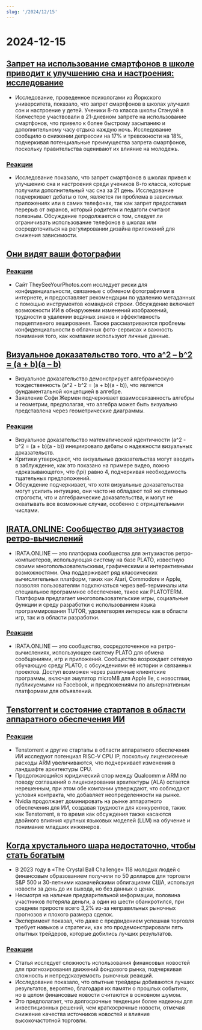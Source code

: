 ```yaml
---
slug: '/2024/12/15'
---
```


# 2024-12-15

## [Запрет на использование смартфонов в школе приводит к улучшению сна и настроения: исследование](https://www.york.ac.uk/news-and-events/news/2024/research/school-smartphone-ban-better-sleep/)

- Исследование, проведенное психологами из Йоркского университета, показало, что запрет смартфонов в школах улучшил сон и настроение у детей. Ученики 8-го класса школы Стэнуэй в Колчестере участвовали в 21-дневном запрете на использование смартфонов, что привело к более быстрому засыпанию и дополнительному часу отдыха каждую ночь. Исследование сообщило о снижении депрессии на 17% и тревожности на 18%, подчеркивая потенциальные преимущества запрета смартфонов, поскольку правительства оценивают их влияние на молодежь.

### [Реакции](https://news.ycombinator.com/item?id=42420352)

- Исследование показало, что запрет смартфонов в школах привел к улучшению сна и настроения среди учеников 8-го класса, которые получили дополнительный час сна за 21 день. Исследование подчеркивает дебаты о том, является ли проблема в зависимых приложениях или в самих телефонах, так как запрет предоставил перерыв от экранов, который родители и педагоги считают полезным. Обсуждение продолжается о том, следует ли ограничивать использование телефонов в школах или сосредоточиться на регулировании дизайна приложений для снижения зависимости.

## [Они видят ваши фотографии](https://theyseeyourphotos.com/)

### [Реакции](https://news.ycombinator.com/item?id=42419469)

- Сайт TheySeeYourPhotos.com исследует риски для конфиденциальности, связанные с обменом фотографиями в интернете, и предоставляет рекомендации по удалению метаданных с помощью инструментов командной строки. Обсуждение включает возможности ИИ в обнаружении изменений изображений, трудности в удалении водяных знаков и эффективность перцептивного хеширования. Также рассматриваются проблемы конфиденциальности в облачных фото-сервисах и важность понимания того, как компании используют личные данные.

## [Визуальное доказательство того, что a^2 – b^2 = (a + b)(a – b)](https://www.futilitycloset.com/2024/12/15/tidy-2/)

- Визуальное доказательство демонстрирует алгебраическую тождественность \(a^2 - b^2 = (a + b)(a - b)\), что является фундаментальной концепцией в алгебре.
- Заявление Софи Жермен подчеркивает взаимосвязанность алгебры и геометрии, предполагая, что алгебра может быть визуально представлена через геометрические диаграммы.

### [Реакции](https://news.ycombinator.com/item?id=42423409)

- Визуальное доказательство математической идентичности \(a^2 - b^2 = (a + b)(a - b)\) инициировало дебаты о надежности визуальных доказательств.
- Критики утверждают, что визуальные доказательства могут вводить в заблуждение, как это показано на примере видео, ложно «доказывающего», что \(\pi\) равно 4, подчеркивая необходимость тщательных предположений.
- Обсуждение подчеркивает, что хотя визуальные доказательства могут усилить интуицию, они часто не обладают той же степенью строгости, что и алгебраические доказательства, и могут не охватывать все возможные случаи, особенно с отрицательными числами.

## [IRATA.ONLINE: Сообщество для энтузиастов ретро-вычислений](https://irata.online/)

- IRATA.ONLINE — это платформа сообщества для энтузиастов ретро-компьютеров, использующая систему на базе PLATO, известную своими многопользовательскими, графическими и интерактивными возможностями. Она поддерживает ряд классических вычислительных платформ, таких как Atari, Commodore и Apple, позволяя пользователям подключаться через веб-терминалы или специальное программное обеспечение, такое как PLATOTERM. Платформа предлагает многопользовательские игры, социальные функции и среду разработки с использованием языка программирования TUTOR, удовлетворяя интересы как в области игр, так и в области разработки.

### [Реакции](https://news.ycombinator.com/item?id=42418982)

- IRATA.ONLINE — это сообщество, сосредоточенное на ретро-вычислениях, использующее систему PLATO для обмена сообщениями, игр и приложений. Сообщество возрождает сетевую обучающую среду PLATO, с обсуждениями её истории и связанных проектов. Доступ возможен через различные клиентские программы, включая эмулятор microM8 для Apple IIe, с новостями, публикуемыми на Facebook, и предложениями по альтернативным платформам для объявлений.

## [Tenstorrent и состояние стартапов в области аппаратного обеспечения ИИ](https://irrationalanalysis.substack.com/p/tenstorrent-and-the-state-of-ai-hardware)

### [Реакции](https://news.ycombinator.com/item?id=42421157)

- Tenstorrent и другие стартапы в области аппаратного обеспечения ИИ исследуют потенциал RISC-V CPU IP, поскольку лицензионные расходы ARM увеличиваются, что подчеркивает изменения в ландшафте архитектуры CPU.
- Продолжающийся юридический спор между Qualcomm и ARM по поводу соглашений о лицензировании архитектуры (ALA) остается нерешенным, при этом обе компании утверждают, что соблюдают условия контракта, что добавляет неопределенности на рынке.
- Nvidia продолжает доминировать на рынке аппаратного обеспечения для ИИ, создавая трудности для конкурентов, таких как Tenstorrent, в то время как обсуждения также касаются двойного влияния крупных языковых моделей (LLM) на обучение и понимание младших инженеров.

## [Когда хрустального шара недостаточно, чтобы стать богатым](https://elmwealth.com/crystal-ball/)

- В 2023 году в «The Crystal Ball Challenge» 118 молодых людей с финансовым образованием получили по 50 долларов для торговли S&P 500 и 30-летними казначейскими облигациями США, используя новости за день до их выхода, но без данных о ценах.
- Несмотря на наличие предварительной информации, половина участников потеряла деньги, а один из шести обанкротился, при среднем приросте всего 3,2% из-за неправильных рыночных прогнозов и плохого размера сделок.
- Эксперимент показал, что даже с предвидением успешная торговля требует навыков и стратегии, как это продемонстрировали пять опытных трейдеров, которые добились лучших результатов.

### [Реакции](https://news.ycombinator.com/item?id=42422077)

- Статья исследует сложность использования финансовых новостей для прогнозирования движений фондового рынка, подчеркивая сложность и непредсказуемость рыночных реакций.
- Исследование показало, что опытные трейдеры добиваются лучших результатов, вероятно, благодаря их памяти о прошлых событиях, но в целом финансовые новости считаются в основном шумом.
- Это предполагает, что долгосрочные тенденции более надежны для инвестиционных решений, чем краткосрочные новости, отмечая снижение качества источников новостей и влияние высокочастотной торговли.

<head>
  <meta property="og:title" content="Запрет на использование смартфонов в школе приводит к улучшению сна и настроения: исследование" />
  <meta property="og:type" content="website" />
  <meta property="og:image" content="https://og.cho.sh/api/og/?title=%D0%97%D0%B0%D0%BF%D1%80%D0%B5%D1%82%20%D0%BD%D0%B0%20%D0%B8%D1%81%D0%BF%D0%BE%D0%BB%D1%8C%D0%B7%D0%BE%D0%B2%D0%B0%D0%BD%D0%B8%D0%B5%20%D1%81%D0%BC%D0%B0%D1%80%D1%82%D1%84%D0%BE%D0%BD%D0%BE%D0%B2%20%D0%B2%20%D1%88%D0%BA%D0%BE%D0%BB%D0%B5%20%D0%BF%D1%80%D0%B8%D0%B2%D0%BE%D0%B4%D0%B8%D1%82%20%D0%BA%20%D1%83%D0%BB%D1%83%D1%87%D1%88%D0%B5%D0%BD%D0%B8%D1%8E%20%D1%81%D0%BD%D0%B0%20%D0%B8%20%D0%BD%D0%B0%D1%81%D1%82%D1%80%D0%BE%D0%B5%D0%BD%D0%B8%D1%8F%3A%20%D0%B8%D1%81%D1%81%D0%BB%D0%B5%D0%B4%D0%BE%D0%B2%D0%B0%D0%BD%D0%B8%D0%B5&subheading=%D0%B2%D0%BE%D1%81%D0%BA%D1%80%D0%B5%D1%81%D0%B5%D0%BD%D1%8C%D0%B5%2C%2015%20%D0%B4%D0%B5%D0%BA%D0%B0%D0%B1%D1%80%D1%8F%202024%20%D0%B3.%3A%20%D0%A1%D0%B2%D0%BE%D0%B4%D0%BA%D0%B0%20%D0%BD%D0%BE%D0%B2%D0%BE%D1%81%D1%82%D0%B5%D0%B9%20Hacker%20News" />
</head>
